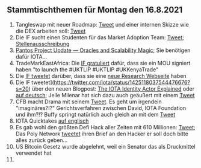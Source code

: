 ## Stammtischthemen für Montag den 16.8.2021

1. Tangleswap mit neuer Roadmap: [Tweet](https://twitter.com/TangleSwapE/status/1424777734224588801) und einer internen Skizze wie die DEX arbeiten soll: [Tweet](https://twitter.com/TangleSwapE/status/1424777740142661636?s=20)
2. Die IF sucht einen Studenten für das Market Adoption Team: [Tweet](https://twitter.com/iota/status/1424702045928439809?s=19); [Stellenausschreibung](https://iota.bamboohr.com/jobs/view.php?id=155&source=aWQ9NA%3D%3D)
3. [Pantos Project Update — Oracles and Scalability Magic](https://medium.com/pantos/pantos-project-update-oracles-and-scalability-magic-b0b6cadb76f2); Sie benötigen dafür IOTA...
4. TradeMarkEastAfrica: Die [IF gratuliert](https://twitter.com/iota/status/1425046461604110349?s=20) dafür, dass sie ein MOU signiert haben "to launch the #UKTLIP #UKTLIP #UKKenyaTrade"
5. Die [IF tweetet](https://twitter.com/iota/status/1425079634933202960?s=19) darüber, dass sie eine [neue Research Webseite](https://www.iota.org/foundation/our-research) haben
6. Die IF tweetet](https://twitter.com/iota/status/1425118037544476676?s=20) über den neuen Blogpost: [The IOTA Identity Actor Explained](https://blog.iota.org/the-iota-identity-actor-explained/) oder [auf deutsch](https://iota-einsteiger-guide.de/iota-identity-actor.html); Jelle Milenar hat sich dazu auch geäußert mit einem [Tweet](https://twitter.com/JelleFm/status/1425119618440613897?s=20)
7. CFB macht Drama mit seinem [Tweet](https://twitter.com/c___f___b/status/1425110806203703298?s=20). Es geht um irgendein "imaginäres?!?" Gerichtsverfahren zwischen David, IOTA Foundation und ihm?!? Buffy springt natürlich auch gleich an mit dem [Tweet](https://twitter.com/fudsfuddy/status/1425140933276884992?s=20)
8. IOTA Quicktakes [auf englisch](https://www.youtube.com/watch?v=cNO5JgJe-7o)
9. Es gab wohl den größten Defi Hack aller Zeiten mit 610 Millionen: [Tweet](https://twitter.com/Dogetoshi/status/1425082481963900930?s=20); Das Poly Network [tweetet](https://twitter.com/PolyNetwork2/status/1425123153009803267?s=20) ihren Brief an den Hacker er soll doch bitte alles zurück geben...
10. US Bitcoin Gesetz wurde abgelehnt, weil ein Senator das als Druckmittel verwendet hat
11.  
